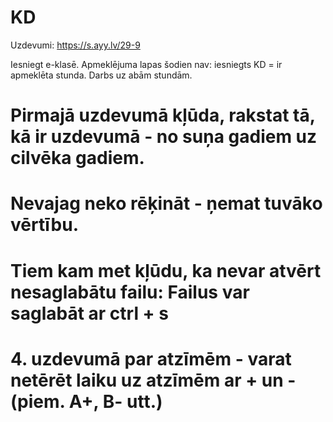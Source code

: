 # KD

Uzdevumi:
https://s.ayy.lv/29-9

Iesniegt e-klasē.
Apmeklējuma lapas šodien nav: iesniegts KD = ir apmeklēta stunda.
Darbs uz abām stundām.
# Pirmajā uzdevumā kļūda, rakstat tā, kā ir uzdevumā - no suņa gadiem uz cilvēka gadiem.
# Nevajag neko rēķināt - ņemat tuvāko vērtību.
# Tiem kam met kļūdu, ka nevar atvērt nesaglabātu failu: Failus var saglabāt ar ctrl + s
# 4. uzdevumā par atzīmēm - varat netērēt laiku uz atzīmēm ar + un - (piem. A+, B- utt.)